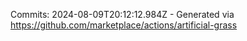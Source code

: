 Commits: 2024-08-09T20:12:12.984Z - Generated via https://github.com/marketplace/actions/artificial-grass
<br>
